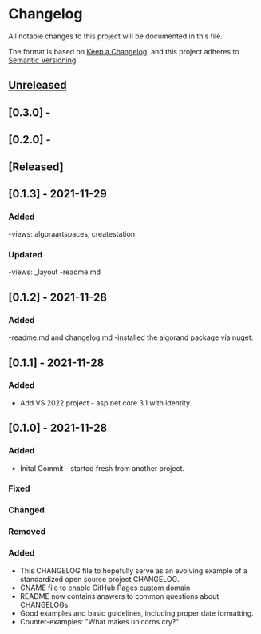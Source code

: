 # Changelog

All notable changes to this project will be documented in this file.

The format is based on [Keep a Changelog](https://keepachangelog.com/en/1.0.0/),
and this project adheres to [Semantic Versioning](https://semver.org/spec/v2.0.0.html).



 
## [Unreleased] 
## [0.3.0] -
## [0.2.0] -
## [Released]

## [0.1.3] - 2021-11-29
### Added
-views: algoraartspaces, createstation
### Updated
-views: _layout
-readme.md


## [0.1.2] - 2021-11-28
### Added
-readme.md and changelog.md
-installed the algorand package via nuget.

## [0.1.1] - 2021-11-28

### Added
- Add VS 2022 project - asp.net core 3.1 with identity.   

## [0.1.0] - 2021-11-28
### Added
- Inital Commit - started fresh from another project.  




### Fixed
### Changed
### Removed
### Added


- This CHANGELOG file to hopefully serve as an evolving example of a
  standardized open source project CHANGELOG.
- CNAME file to enable GitHub Pages custom domain
- README now contains answers to common questions about CHANGELOGs
- Good examples and basic guidelines, including proper date formatting.
- Counter-examples: "What makes unicorns cry?"

[unreleased]: 
[0.1.0]: 